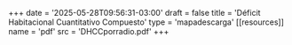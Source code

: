 +++
date = '2025-05-28T09:56:31-03:00'
draft = false
title = 'Déficit Habitacional Cuantitativo Compuesto'
type = 'mapadescarga'
[[resources]]
    name = 'pdf'
    src = 'DHCCporradio.pdf'
+++
